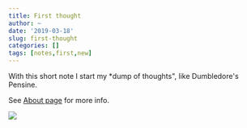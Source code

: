 ```yaml
---
title: First thought
author: ~
date: '2019-03-18'
slug: first-thought
categories: []
tags: [notes,first,new]
---
```


With this short note I start my *dump of thoughts", like Dumbledore's Pensine.

See [About page](/about) for more info.

![](./img/2019-03-18_pensine.jpg)